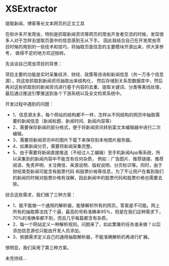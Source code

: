 # XSExtractor
提取新闻、博客等长文本网页的正文工具

  在和许多开发爬虫，特别是抓取新闻资讯等网页的爬虫开发者交流的时候，发现很多人对于怎样去提取页面中的信息感到无从下手。
因此我结合自己在开发爬虫项目时候的用到的一些技术和技巧，将抽取页面信息的主要模块开源出来，供大家参考，
做得不足的地方欢迎拍砖。

先谈谈自己爬虫项目的背景：
 
  项目主要的功能是实时采集经济、财经、政策等咨询和新闻信息（共一万多个信息源），将这些抓取到新闻资讯抽取出来结构化，
然后存储到关系型数据库中，然后再对这些抓取到的新闻资讯进行基于内容的去重、提取关键词、分类等离线处理，最后通过推送引擎推送到各个下游系统以及全文检索系统中。

开发过程中遇到的问题：
>
-  1、信息源太多，每个网站的结构都不一样，怎样从不同结构的网页中抽取需要的新闻信息（新闻标题、新闻时间、新闻内容等）
-  2、需要保存新闻的部分格式，便于将新闻资讯转到富文本编辑器中进行二次编辑。
-  3、需要将新闻资讯中的图片下载下来保存到本地图片服务器。
-  4、如果新闻分页，需要将新闻采集完整。
-  5、由于需要将新闻直接推送（不经过人工编辑）至手机新闻App等系统，所以采集到的新闻内容中不能含有任何杂质，
例如：广告图片、推荐链接、推荐阅读、免责声明、关注微信、来源说明、版权说明、分页标识等。同时，由于财经类型新闻可能含有股票代码
和股票价格等信息，为了不让用户在看到我们的新闻的时候对股票价格有误解，因此新闻中的股票代码和股票价格也需要去除。

综合这些需求，我们做了三种方案：
>
- 1、能不能做一个通用的解析器，能够解析所有的网页。答案是不可能。网上所有的抽取算法找了个遍，最高的号称准确率95%，但是在我们这种需求下，70%的准确率都不到，而且几乎每篇都含有杂质。
- 2、每一个网站定义一种解析规则。问题来了，如此繁重的任务谁来做？以后添加信息源也只能由开发人员添加。
- 3、依据需求定义自己的通用抽取解析器，不能准确解析的再进行扩展。

很明显，我们采用了第三种方案。








未完待续...

